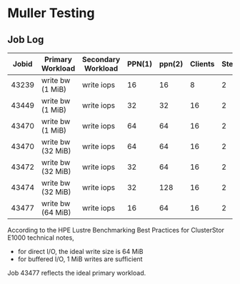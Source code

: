 # Muller Testing

## Job Log

Jobid | Primary Workload  | Secondary Workload | PPN(1) | ppn(2) | Clients | Step
------|-------------------|--------------------|--------|--------|---------|------
43239 | write bw (1 MiB)  | write iops         |     16 |     16 |       8 |    2
43449 | write bw (1 MiB)  | write iops         |     32 |     32 |      16 |    2
43470 | write bw (1 MiB)  | write iops         |     64 |     64 |      16 |    2
43470 | write bw (32 MiB) | write iops         |     64 |     64 |      16 |    2
43472 | write bw (32 MiB) | write iops         |     32 |     64 |      16 |    2
43474 | write bw (32 MiB) | write iops         |     32 |    128 |      16 |    2
43477 | write bw (64 MiB) | write iops         |     16 |     64 |      16 |    2

According to the HPE Lustre Benchmarking Best Practices for ClusterStor E1000
technical notes,

* for direct I/O, the ideal write size is 64 MiB
* for buffered I/O, 1 MiB writes are sufficient

Job 43477 reflects the ideal primary workload.

